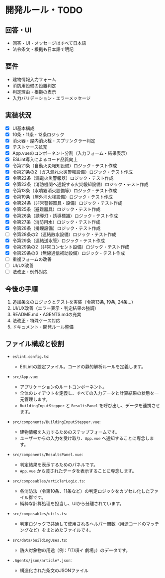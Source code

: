 # 開発ルール・TODO

## 回答・UI
- 回答・UI・メッセージはすべて日本語
- 法令条文・根拠も日本語で明記

## 要件
- 建物情報入力フォーム
- 消防用設備の設置判定
- 判定理由・根拠の表示
- 入力バリデーション・エラーメッセージ

## 実装状況
- [x] UI基本構成
- [x] 10条・11条・12条ロジック
- [x] 消火器・屋内消火栓・スプリンクラー判定
- [x] テストケース拡充
- [x] App.vueのコンポーネント分割（入力フォーム・結果表示）
- [x] ESLint導入によるコード品質向上
- [x] 令第21条（自動火災報知設備）ロジック・テスト作成
- [x] 令第21条の2（ガス漏れ火災警報設備）ロジック・テスト作成
- [x] 令第22条（漏電火災警報器）ロジック・テスト作成
- [x] 令第23条（消防機関へ通報する火災報知設備）ロジック・テスト作成
- [x] 令第13条（水噴霧消火設備等）ロジック・テスト作成
- [x] 令第19条（屋外消火栓設備）ロジック・テスト作成
- [x] 令第24条（非常警報器具・設備）ロジック・テスト作成
- [x] 令第25条（避難器具）ロジック・テスト作成
- [x] 令第26条（誘導灯・誘導標識）ロジック・テスト作成
- [x] 令第27条（消防用水）ロジック・テスト作成
- [x] 令第28条（排煙設備）ロジック・テスト作成
- [ ] 令第28条の2（連結散水設備）ロジック・テスト作成
- [x] 令第29条（連結送水管）ロジック・テスト作成
- [x] 令第29条の2（非常コンセント設備）ロジック・テスト作成
- [x] 令第29条の3（無線通信補助設備）ロジック・テスト作成
- [ ] 重複フォームの改善
- [ ] UI/UX改善
- [ ] 法改正・例外対応

## 今後の手順
1. 追加条文のロジックとテストを実装（令第13条, 19条, 24条...）
2. UI/UX改善（エラー表示・判定結果の強調）
3. README.md・AGENTS.mdの充実
4. 法改正・特殊ケース対応
5. ドキュメント・開発ルール整備

## ファイル構成と役割

- `eslint.config.ts`:
    - ESLintの設定ファイル。コードの静的解析ルールを定義します。

- `src/App.vue`:
    - アプリケーションのルートコンポーネント。
    - 全体のレイアウトを定義し、すべての入力データと計算結果の状態を一元管理します。
    - `BuildingInputStepper` と `ResultsPanel` を呼び出し、データを連携させます。

- `src/components/BuildingInputStepper.vue`:
    - 建物情報を入力するためのステップフォームです。
    - ユーザーからの入力を受け取り、`App.vue` へ通知することに専念します。

- `src/components/ResultsPanel.vue`:
    - 判定結果を表示するためのパネルです。
    - `App.vue` から渡されたデータを表示することに専念します。

- `src/composables/article*Logic.ts`:
    - 各消防法（令第10条、11条など）の判定ロジックをカプセル化したファイル群です。
    - 純粋な計算処理を担当し、UIから分離されています。

- `src/composables/utils.ts`:
    - 判定ロジックで共通して使用されるヘルパー関数（用途コードのマッチングなど）をまとめたファイルです。

- `src/data/buildingUses.ts`:
    - 防火対象物の用途（例：「(1)項イ 劇場」）のデータです。

- `.Agents/json/article*.json`:
    - 構造化された条文のJSONファイル
